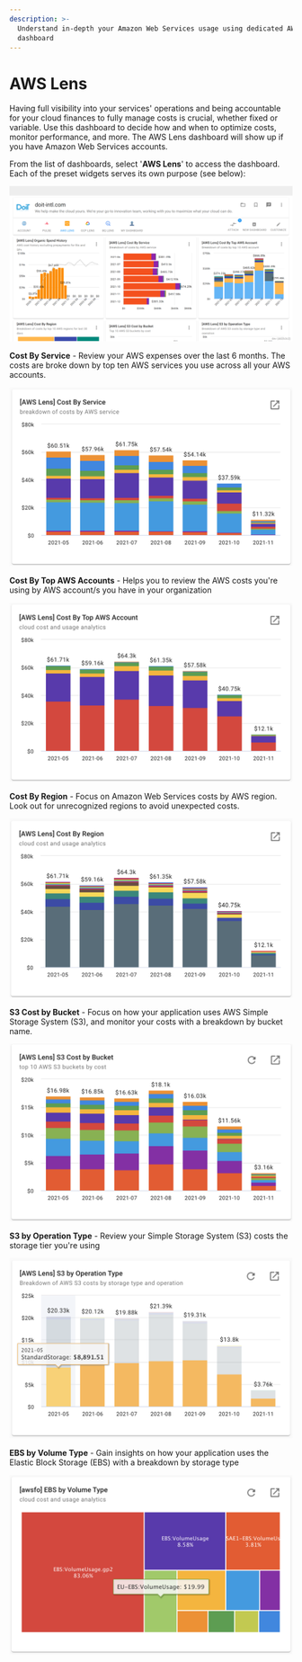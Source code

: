 ```yaml
---
description: >-
  Understand in-depth your Amazon Web Services usage using dedicated AWS Lens
  dashboard
---
```


# AWS Lens

Having full visibility into your services' operations and being accountable for your cloud finances to fully manage costs is crucial, whether fixed or variable. Use this dashboard to decide how and when to optimize costs, monitor performance, and more. The AWS Lens dashboard will show up if you have Amazon Web Services accounts.

From the list of dashboards, select '**AWS Lens**' to access the dashboard. Each of the preset widgets serves its own purpose (see below):

![A screenshot showing the _AWS Lens_ dashboard](../.gitbook/assets/aws-lens-1.png)

**Cost By Service** - Review your AWS expenses over the last 6 months. The costs are broke down by top ten AWS services you use across all your AWS accounts.

![A screenshot of the Cost By Service report](<../.gitbook/assets/image (210).png>)

**Cost By Top AWS Accounts** - Helps you to review the AWS costs you're using by AWS account/s you have in your organization

![A screenshot of the Cost By Top AWS Account report](<../.gitbook/assets/image (170).png>)

**Cost By Region** - Focus on Amazon Web Services costs by AWS region. Look out for unrecognized regions to avoid unexpected costs.

![A screenshot of the Cost By Region report](<../.gitbook/assets/image (207).png>)

**S3 Cost by Bucket** - Focus on how your application uses AWS Simple Storage System (S3), and monitor your costs with a breakdown by bucket name.

![A screenshot of the S3 Cost by Bucket report](<../.gitbook/assets/image (236).png>)

**S3 by Operation Type** - Review your Simple Storage System (S3) costs the storage tier you're using

![A screenshot of the S3 by Operation Type report](<../.gitbook/assets/image (196).png>)

**EBS by Volume Type** - Gain insights on how your application uses the Elastic Block Storage (EBS) with a breakdown by storage type

![A screenshot of the EBS by Volume Type visualization](<../.gitbook/assets/image (231).png>)
